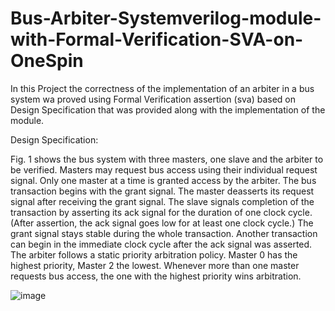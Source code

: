 # Bus-Arbiter-Systemverilog-module-with-Formal-Verification-SVA-on-OneSpin

In this Project the correctness of the implementation of an arbiter in a bus system wa proved using Formal Verification assertion (sva) based on Design Specification that was provided along with the implementation of the module.

Design Specification:

Fig. 1 shows the bus system with three masters, one slave and the arbiter to be verified. Masters may request bus access using their individual request signal. Only one master at a time is granted access by the arbiter. The bus transaction begins with the grant signal. The master deasserts its request signal after receiving the grant signal. The slave signals completion of the transaction by asserting its ack signal for the duration of one clock cycle. (After assertion, the ack signal goes low for at least one clock cycle.) The grant signal stays stable during the whole transaction. Another transaction can begin in the immediate clock cycle after the ack signal was asserted. The arbiter follows a static priority arbitration policy. Master 0 has the highest priority, Master 2 the lowest. Whenever more than one master requests bus access, the one with the highest priority wins arbitration.

![image](https://github.com/ahmedsherif99/Bus-Arbiter-Systemverilog-module-with-Formal-Verification-SVA-on-OneSpin/assets/68401714/07c3f5e4-350b-414d-81db-edc790f2d063)
